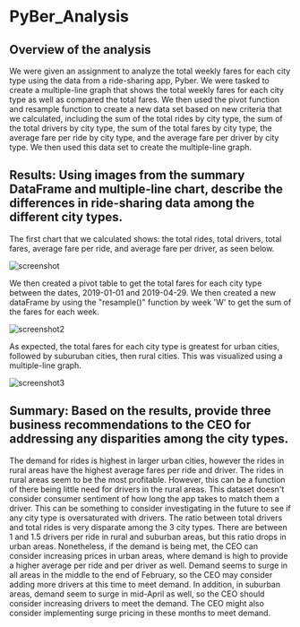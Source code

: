 # PyBer_Analysis
## Overview of the analysis
We were given an assignment to analyze the total weekly fares for each city type using the data from a ride-sharing app, Pyber. We were tasked to create a multiple-line graph that shows the total weekly fares for each city type as well as compared the total fares. We then used the pivot function and resample function to create a new data set based on new criteria that we calculated, including the sum of the total rides by city type, the sum of the total drivers by city type, the sum of the total fares by city type, the average fare per ride by city type, and the average fare per driver by city type. We then used this data set to create the multiple-line graph. 

## Results: Using images from the summary DataFrame and multiple-line chart, describe the differences in ride-sharing data among the different city types.
The first chart that we calculated shows: the total rides, total drivers, total fares, average fare per ride, and average fare per driver, as seen below.

![screenshot](https://user-images.githubusercontent.com/102992388/179813746-63bbfd94-8844-488e-abd9-9fdf09499d5e.png)

We then created a pivot table to get the total fares for each city type between the dates, 2019-01-01 and 2019-04-29. We then created a new dataFrame by  using the "resample()" function by week 'W' to get the sum of the fares for each week. 

![screenshot2](https://user-images.githubusercontent.com/102992388/179814284-c8b9174f-fc6b-434a-b9de-891e68b40f72.png)

As expected, the total fares for each city type is greatest for urban cities, followed by suburuban cities, then rural cities. This was visualized using a multiple-line graph.

![screenshot3](https://user-images.githubusercontent.com/102992388/179815065-51be2086-d7d2-4c1f-af79-fe3d413fa817.png)

## Summary: Based on the results, provide three business recommendations to the CEO for addressing any disparities among the city types.

The demand for rides is highest in larger urban cities, however the rides in rural areas have the highest average fares per ride and driver. The rides in rural areas seem to be the most profitable. However, this can be a function of there being little need for drivers in the rural areas. This dataset doesn't consider consumer sentiment of how long the app takes to match them a driver. This can be something to consider investigating in the future to see if any city type is oversaturated with drivers. The ratio between total drivers and total rides is very disparate among the 3 city types. There are between 1 and 1.5 drivers per ride in rural and suburban areas, but this ratio drops in urban areas. Nonetheless, if the demand is being met, the CEO can consider increasing prices in urban areas, where demand is high to provide a higher average per ride and per driver as well. Demand seems to surge in all areas in the middle to the end of February, so the CEO may consider adding more drivers at this time to meet demand. In addition, in suburban areas, demand seem to surge in mid-April as well, so the CEO should consider increasing drivers to meet the demand. The CEO might also consider implementing surge pricing in these months to meet demand.
